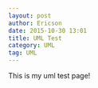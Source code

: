 ```yaml
---
layout: post
author: Ericson
date: 2015-10-30 13:01
title: UML Test
category: UML
tag: UML
---
```


This is my uml test page!